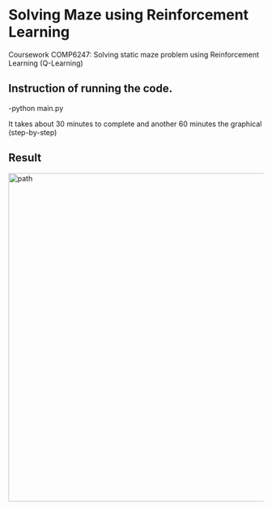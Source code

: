 # Solving Maze using Reinforcement Learning

Coursework COMP6247: Solving static maze problem using Reinforcement Learning (Q-Learning)

## Instruction of running the code.

-python main.py 

It takes about 30 minutes to complete and another 60 minutes the graphical (step-by-step)

## Result

<img width="649" alt="path" src="https://user-images.githubusercontent.com/44750127/171051333-a3911fd4-03c8-4c31-9e72-985aff6548f9.png">
